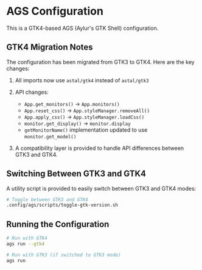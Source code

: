 # AGS Configuration

This is a GTK4-based AGS (Aylur's GTK Shell) configuration.

## GTK4 Migration Notes

The configuration has been migrated from GTK3 to GTK4. Here are the key changes:

1. All imports now use `astal/gtk4` instead of `astal/gtk3`
2. API changes:
   - `App.get_monitors()` → `App.monitors()`
   - `App.reset_css()` → `App.styleManager.removeAll()`
   - `App.apply_css()` → `App.styleManager.loadCss()`
   - `monitor.get_display()` → `monitor.display`
   - `getMonitorName()` implementation updated to use `monitor.get_model()`

3. A compatibility layer is provided to handle API differences between GTK3 and GTK4.

## Switching Between GTK3 and GTK4

A utility script is provided to easily switch between GTK3 and GTK4 modes:

```bash
# Toggle between GTK3 and GTK4
.config/ags/scripts/toggle-gtk-version.sh
```

## Running the Configuration

```bash
# Run with GTK4
ags run --gtk4

# Run with GTK3 (if switched to GTK3 mode)
ags run
``` 